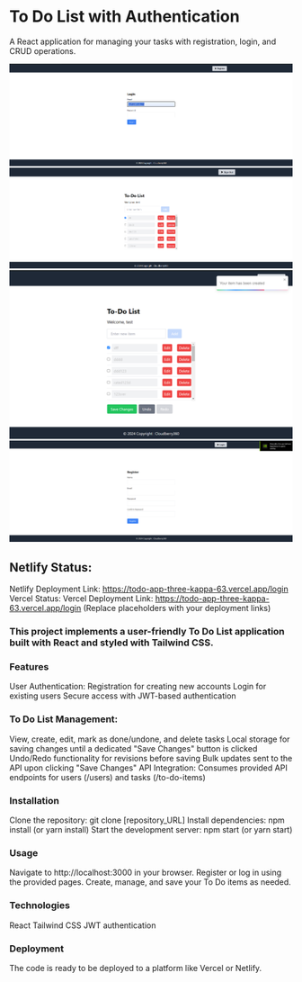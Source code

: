 # To Do List with Authentication
A React application for managing your tasks with registration, login, and CRUD operations.

![Login](https://github.com/thevargheseshibu/todo-app/blob/master/Todo%20images/Login.png)
![HomePage](https://github.com/thevargheseshibu/todo-app/blob/master/Todo%20images/Homepage.png)
![Toast](https://github.com/thevargheseshibu/todo-app/blob/master/Todo%20images/Toast.png)
![Register](https://github.com/thevargheseshibu/todo-app/blob/master/Todo%20images/Logout.png)

## Netlify Status: 
Netlify Deployment Link: https://todo-app-three-kappa-63.vercel.app/login Vercel Status: Vercel Deployment Link: https://todo-app-three-kappa-63.vercel.app/login  (Replace placeholders with your deployment links)

### This project implements a user-friendly To Do List application built with React and styled with Tailwind CSS.

###  Features
User Authentication:
Registration for creating new accounts
Login for existing users
Secure access with JWT-based authentication

### To Do List Management:
View, create, edit, mark as done/undone, and delete tasks
Local storage for saving changes until a dedicated "Save Changes" button is clicked
Undo/Redo functionality for revisions before saving
Bulk updates sent to the API upon clicking "Save Changes"
API Integration:
Consumes provided API endpoints for users (/users) and tasks (/to-do-items)

### Installation
Clone the repository: git clone [repository_URL]
Install dependencies: npm install (or yarn install)
Start the development server: npm start (or yarn start)

### Usage
Navigate to http://localhost:3000 in your browser.
Register or log in using the provided pages.
Create, manage, and save your To Do items as needed.

### Technologies
React
Tailwind CSS
JWT authentication

### Deployment
The code is ready to be deployed to a platform like Vercel or Netlify.